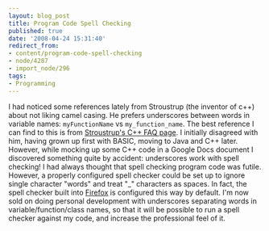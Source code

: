 ```yaml
---
layout: blog_post
title: Program Code Spell Checking
published: true
date: '2008-04-24 15:31:40'
redirect_from:
- content/program-code-spell-checking
- node/4287
- import_node/296
tags:
- Programming
---
```


I had noticed some references lately from Stroustrup (the inventor of c++) about not liking camel casing. He prefers underscores between words in variable names: `myFunctionName` vs `my_function_name`. The best reference I can find to this is from [Stroustrup's C++ FAQ page](http://www.stroustrup.com/bs_faq2.html#Hungarian). I initially disagreed with him, having grown up first with BASIC, moving to Java and C++ later. However, while mocking up some C++ code in a Google Docs document I discovered something quite by accident: underscores work with spell checking! I had always thought that spell checking program code was futile. However, a properly configured spell checker could be set up to ignore single character "words" and treat "_" characters as spaces. In fact, the spell checker built into [Firefox](http://www.mozilla.org/) is configured this way by default. I'm now sold on doing personal development with underscores separating words in variable/function/class names, so that it will be possible to run a spell checker against my code, and increase the professional feel of it.
